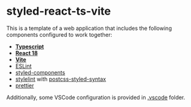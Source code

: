 # styled-react-ts-vite

This is a template of a web application that includes the following components configured to work together:

- **[Typescript](https://www.typescriptlang.org/)**
- **[React 18](https://react.dev/)**
- **[Vite](https://vitejs.dev/)**
- [ESLint](https://eslint.org/)
- [styled-components](https://styled-components.com/)
- [stylelint](https://stylelint.io/) with [postcss-styled-syntax](https://github.com/hudochenkov/postcss-styled-syntax)
- [prettier](https://prettier.io/)

Additionally, some VSCode configuration is provided in [.vscode](./.vscode) folder.
